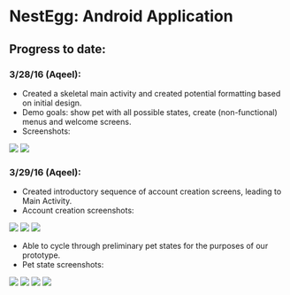 # NestEgg: Android Application

## Progress to date:

### 3/28/16 (Aqeel):
* Created a skeletal main activity and created potential formatting based on initial design.
* Demo goals: show pet with all possible states, create (non-functional) menus and welcome screens.
* Screenshots:
<img src="screenshots/3_28_16_main.png" width=“125px”>
<img src="screenshots/3_28_16_settings.png" width=“125px”>

### 3/29/16 (Aqeel):
* Created introductory sequence of account creation screens, leading to Main Activity.
* Account creation screenshots:
<img src="screenshots/3_29_16_new_account.png" width=“125px”>
<img src="screenshots/3_29_16_bank_info.png" width=“125px”>
<img src="screenshots/3_29_16_first_goal.png" width=“125px”>

* Able to cycle through preliminary pet states for the purposes of our prototype.
* Pet state screenshots:
<img src="screenshots/3_29_16_resting.png" width=“125px”>
<img src="screenshots/3_29_16_hungry.png" width=“125px”>
<img src="screenshots/3_29_16_bored.png" width=“125px”>
<img src="screenshots/3_29_16_sick.png" width=“125px”>